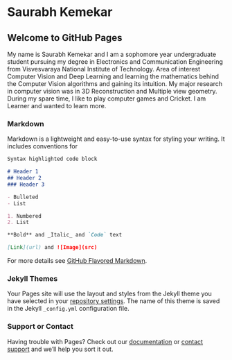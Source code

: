 # Saurabh Kemekar

## Welcome to GitHub Pages

My name is Saurabh Kemekar and I am a sophomore year undergraduate student pursuing my degree in Electronics and Communication Engineering from Visvesvaraya National Institute of Technology. Area of interest  Computer Vision and Deep Learning and learning the mathematics behind the Computer Vision algorithms and gaining its intuition. My major research in computer vision was in 3D Reconstruction and Multiple view geometry. During my spare time, I like to play computer games and Cricket. I am Learner and wanted to learn more.

### Markdown

Markdown is a lightweight and easy-to-use syntax for styling your writing. It includes conventions for

```markdown
Syntax highlighted code block

# Header 1
## Header 2
### Header 3

- Bulleted
- List

1. Numbered
2. List

**Bold** and _Italic_ and `Code` text

[Link](url) and ![Image](src)
```

For more details see [GitHub Flavored Markdown](https://guides.github.com/features/mastering-markdown/).

### Jekyll Themes

Your Pages site will use the layout and styles from the Jekyll theme you have selected in your [repository settings](https://github.com/saurabhkemekar/Saurabh-Kemekar/settings). The name of this theme is saved in the Jekyll `_config.yml` configuration file.

### Support or Contact

Having trouble with Pages? Check out our [documentation](https://help.github.com/categories/github-pages-basics/) or [contact support](https://github.com/contact) and we’ll help you sort it out.
